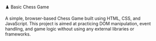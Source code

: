 ♟️ Basic Chess Game

A simple, browser-based Chess Game built using HTML, CSS, and JavaScript. This project is aimed at practicing DOM manipulation, event handling, and game logic without using any external libraries or frameworks.
